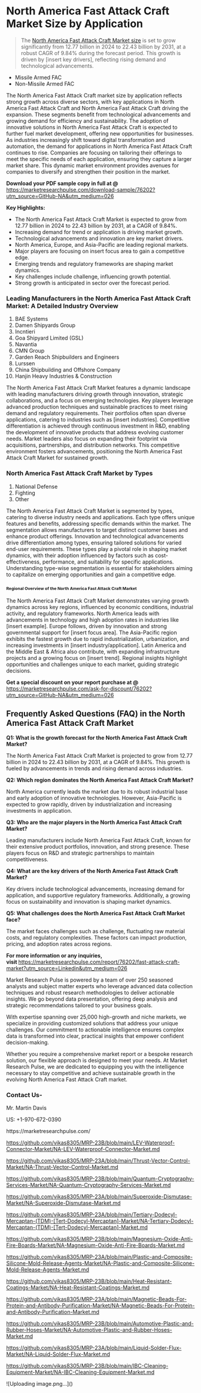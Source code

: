 <h1>North America Fast Attack Craft Market&nbsp;Size by Application</h1><blockquote><p>The <a href="https://marketresearchpulse.com/download-sample/76202?utm_source=GitHub-NA&amp;utm_medium=026">North America Fast Attack Craft Market size</a> is set to grow significantly from 12.77 billion in 2024 to 22.43 billion by 2031, at a robust CAGR of 9.84% during the forecast period. This growth is driven by [insert key drivers], reflecting rising demand and technological advancements.</p></blockquote><ul><li>Missile Armed FAC<li> Non-Missile Armed FAC</li></ul><p>The North America Fast Attack Craft market size by application reflects strong growth across diverse sectors, with key applications in North America Fast Attack Craft and North America Fast Attack Craft driving the expansion. These segments benefit from technological advancements and growing demand for efficiency and sustainability. The adoption of innovative solutions in North America Fast Attack Craft is expected to further fuel market development, offering new opportunities for businesses. As industries increasingly shift toward digital transformation and automation, the demand for applications in North America Fast Attack Craft continues to rise. Companies are focusing on tailoring their offerings to meet the specific needs of each application, ensuring they capture a larger market share. This dynamic market environment provides avenues for companies to diversify and strengthen their position in the market.</p><p><strong>Download your PDF sample copy in full at @ </strong><a href="https://marketresearchpulse.com/download-sample/76202?utm_source=GitHub-NA&amp;utm_medium=026">https://marketresearchpulse.com/download-sample/76202?utm_source=GitHub-NA&amp;utm_medium=026</a></p><p><strong>Key Highlights: </strong></p><ul><li>The North America Fast Attack Craft Market is expected to grow from 12.77 billion in 2024 to 22.43 billion by 2031, at a CAGR of 9.84%.</li><li>Increasing demand for trend or application is driving market growth.</li><li>Technological advancements and innovation are key market drivers.</li><li>North America, Europe, and Asia-Pacific are leading regional markets.</li><li>Major players are focusing on insert focus area to gain a competitive edge.</li><li>Emerging trends and regulatory frameworks are shaping market dynamics.</li><li>Key challenges include challenge, influencing growth potential.</li><li>Strong growth is anticipated in sector over the forecast period.</li></ul><h3>Leading Manufacturers in the North America Fast Attack Craft Market: A Detailed Industry Overview</h3><ol><li>BAE Systems</li><li>Damen Shipyards Group</li><li>Incntieri</li><li>Goa Shipyard Limited (GSL)</li><li>Navantia</li><li>CMN Group</li><li>Garden Reach Shipbuilders and Engineers</li><li>Lurssen</li><li>China Shipbuilding and Offshore Company</li><li>Hanjin Heavy Industries & Construction</li></ol><div class="flex max-w-full flex-col flex-grow"><div class="min-h-8 text-message flex w-full flex-col items-end gap-2 whitespace-normal break-words [.text-message+&amp;]:mt-5" dir="auto" data-message-author-role="assistant" data-message-id="fd8432e4-4910-450d-b182-61b7bfb0a01f" data-message-model-slug="gpt-4o"><div class="flex w-full flex-col gap-1 empty:hidden first:pt-[3px]"><div class="markdown prose w-full break-words dark:prose-invert light"><p>The North America Fast Attack Craft Market features a dynamic landscape with leading manufacturers driving growth through innovation, strategic collaborations, and a focus on emerging technologies. Key players leverage advanced production techniques and sustainable practices to meet rising demand and regulatory requirements. Their portfolios often span diverse applications, catering to industries such as [insert industries]. Competitive differentiation is achieved through continuous investment in R&amp;D, enabling the development of innovative products that address evolving customer needs. Market leaders also focus on expanding their footprint via acquisitions, partnerships, and distribution networks. This competitive environment fosters advancements, positioning the North America Fast Attack Craft Market for sustained growth.</p></div></div></div></div><h3>North America Fast Attack Craft Market by Types</h3><ol><li>National Defense<li> Fighting<li> Other</li></ol><div class="flex max-w-full flex-col flex-grow"><div class="min-h-8 text-message flex w-full flex-col items-end gap-2 whitespace-normal break-words [.text-message+&amp;]:mt-5" dir="auto" data-message-author-role="assistant" data-message-id="084470be-0bb7-4664-bddf-5156b4f41249" data-message-model-slug="gpt-4o-mini"><div class="flex w-full flex-col gap-1 empty:hidden first:pt-[3px]"><div class="markdown prose w-full break-words dark:prose-invert light"><p>The North America Fast Attack Craft Market is segmented by types, catering to diverse industry needs and applications. Each type offers unique features and benefits, addressing specific demands within the market. The segmentation allows manufacturers to target distinct customer bases and enhance product offerings. Innovation and technological advancements drive differentiation among types, ensuring tailored solutions for varied end-user requirements. These types play a pivotal role in shaping market dynamics, with their adoption influenced by factors such as cost-effectiveness, performance, and suitability for specific applications. Understanding type-wise segmentation is essential for stakeholders aiming to capitalize on emerging opportunities and gain a competitive edge.</p></div></div></div></div><h3><span style="font-size: 11px;">Regional Overview of the North America Fast Attack Craft Market</span></h3><div class="flex max-w-full flex-col flex-grow"><div class="min-h-8 text-message flex w-full flex-col items-end gap-2 whitespace-normal break-words [.text-message+&amp;]:mt-5" dir="auto" data-message-author-role="assistant" data-message-id="e9038762-ce64-4e30-91c9-9bd413514231" data-message-model-slug="gpt-4o-mini"><div class="flex w-full flex-col gap-1 empty:hidden first:pt-[3px]"><div class="markdown prose w-full break-words dark:prose-invert light"><p>The North America Fast Attack Craft Market demonstrates varying growth dynamics across key regions, influenced by economic conditions, industrial activity, and regulatory frameworks. North America leads with advancements in technology and high adoption rates in industries like [insert example]. Europe follows, driven by innovation and strong governmental support for [insert focus area]. The Asia-Pacific region exhibits the fastest growth due to rapid industrialization, urbanization, and increasing investments in [insert industry/application]. Latin America and the Middle East &amp; Africa also contribute, with expanding infrastructure projects and a growing focus on [insert trend]. Regional insights highlight opportunities and challenges unique to each market, guiding strategic decisions.</p></div></div></div></div><p><strong>Get a special discount on your report purchase at @ </strong><a href="https://marketresearchpulse.com/ask-for-discount/76202?utm_source=GitHub-NA&amp;utm_medium=026">https://marketresearchpulse.com/ask-for-discount/76202?utm_source=GitHub-NA&amp;utm_medium=026</a></p><h2>Frequently Asked Questions (FAQ) in the North America Fast Attack Craft Market</h2><p><strong>Q1: What is the growth forecast for the North America Fast Attack Craft Market?</strong></p><p>The North America Fast Attack Craft Market is projected to grow from 12.77 billion in 2024 to 22.43 billion by 2031, at a CAGR of 9.84%. This growth is fueled by advancements in trends and rising demand across industries.</p><p><strong>Q2: Which region dominates the North America Fast Attack Craft Market?</strong></p><p>North America currently leads the market due to its robust industrial base and early adoption of innovative technologies. However, Asia-Pacific is expected to grow rapidly, driven by industrialization and increasing investments in application.</p><p><strong>Q3: Who are the major players in the North America Fast Attack Craft Market?</strong></p><p>Leading manufacturers include North America Fast Attack Craft, known for their extensive product portfolios, innovation, and strong presence. These players focus on R&amp;D and strategic partnerships to maintain competitiveness.</p><p><strong>Q4: What are the key drivers of the North America Fast Attack Craft Market?</strong></p><p>Key drivers include technological advancements, increasing demand for application, and supportive regulatory frameworks. Additionally, a growing focus on sustainability and innovation is shaping market dynamics.</p><p><strong>Q5: What challenges does the North America Fast Attack Craft Market face?</strong></p><p>The market faces challenges such as challenge, fluctuating raw material costs, and regulatory complexities. These factors can impact production, pricing, and adoption rates across regions.</p><p><strong>For more information or any inquiries, visit&nbsp;</strong><a href="https://marketresearchpulse.com/report/76202/fast-attack-craft-market?utm_source=Linkedin&utm_medium=026">https://marketresearchpulse.com/report/76202/fast-attack-craft-market?utm_source=Linkedin&utm_medium=026</a></p><p>Market Research Pulse is powered by a team of over 250 seasoned analysts and subject matter experts who leverage advanced data collection techniques and robust research methodologies to deliver actionable insights. We go beyond data presentation, offering deep analysis and strategic recommendations tailored to your business goals.</p><p>With expertise spanning over 25,000 high-growth and niche markets, we specialize in providing customized solutions that address your unique challenges. Our commitment to actionable intelligence ensures complex data is transformed into clear, practical insights that empower confident decision-making.</p><p>Whether you require a comprehensive market report or a bespoke research solution, our flexible approach is designed to meet your needs. At Market Research Pulse, we are dedicated to equipping you with the intelligence necessary to stay competitive and achieve sustainable growth in the evolving North America Fast Attack Craft market.</p><h3><strong>Contact Us-</strong></h3><p>Mr. Martin Davis</p><p>US: +1-970-672-0390</p><p>https://marketresearchpulse.com/</p><p><a href="https://github.com/vikas8305/MRP-23B/blob/main/LEV-Waterproof-Connector-Market/NA-LEV-Waterproof-Connector-Market.md">https://github.com/vikas8305/MRP-23B/blob/main/LEV-Waterproof-Connector-Market/NA-LEV-Waterproof-Connector-Market.md</a></p><p><a href="https://github.com/vikas8305/MRP-23A/blob/main/Thrust-Vector-Control-Market/NA-Thrust-Vector-Control-Market.md">https://github.com/vikas8305/MRP-23A/blob/main/Thrust-Vector-Control-Market/NA-Thrust-Vector-Control-Market.md</a></p><p><a href="https://github.com/vikas8305/MRP-23B/blob/main/Quantum-Cryptography-Services-Market/NA-Quantum-Cryptography-Services-Market.md">https://github.com/vikas8305/MRP-23B/blob/main/Quantum-Cryptography-Services-Market/NA-Quantum-Cryptography-Services-Market.md</a></p><p><a href="https://github.com/vikas8305/MRP-23A/blob/main/Superoxide-Dismutase-Market/NA-Superoxide-Dismutase-Market.md">https://github.com/vikas8305/MRP-23A/blob/main/Superoxide-Dismutase-Market/NA-Superoxide-Dismutase-Market.md</a></p><p><a href="https://github.com/vikas8305/MRP-23A/blob/main/Tertiary-Dodecyl-Mercaptan-(TDM)-[Tert-Dodecyl-Mercaptan]-Market/NA-Tertiary-Dodecyl-Mercaptan-(TDM)-[Tert-Dodecyl-Mercaptan]-Market.md">https://github.com/vikas8305/MRP-23A/blob/main/Tertiary-Dodecyl-Mercaptan-(TDM)-[Tert-Dodecyl-Mercaptan]-Market/NA-Tertiary-Dodecyl-Mercaptan-(TDM)-[Tert-Dodecyl-Mercaptan]-Market.md</a></p><p><a href="https://github.com/vikas8305/MRP-23B/blob/main/Magnesium-Oxide-Anti-Fire-Boards-Market/NA-Magnesium-Oxide-Anti-Fire-Boards-Market.md">https://github.com/vikas8305/MRP-23B/blob/main/Magnesium-Oxide-Anti-Fire-Boards-Market/NA-Magnesium-Oxide-Anti-Fire-Boards-Market.md</a></p><p><a href="https://github.com/vikas8305/MRP-23A/blob/main/Plastic-and-Composite-Silicone-Mold-Release-Agents-Market/NA-Plastic-and-Composite-Silicone-Mold-Release-Agents-Market.md">https://github.com/vikas8305/MRP-23A/blob/main/Plastic-and-Composite-Silicone-Mold-Release-Agents-Market/NA-Plastic-and-Composite-Silicone-Mold-Release-Agents-Market.md</a></p><p><a href="https://github.com/vikas8305/MRP-23B/blob/main/Heat-Resistant-Coatings-Market/NA-Heat-Resistant-Coatings-Market.md">https://github.com/vikas8305/MRP-23B/blob/main/Heat-Resistant-Coatings-Market/NA-Heat-Resistant-Coatings-Market.md</a></p><p><a href="https://github.com/vikas8305/MRP-23A/blob/main/Magnetic-Beads-For-Protein-and-Antibody-Purification-Market/NA-Magnetic-Beads-For-Protein-and-Antibody-Purification-Market.md">https://github.com/vikas8305/MRP-23A/blob/main/Magnetic-Beads-For-Protein-and-Antibody-Purification-Market/NA-Magnetic-Beads-For-Protein-and-Antibody-Purification-Market.md</a></p><p><a href="https://github.com/vikas8305/MRP-23B/blob/main/Automotive-Plastic-and-Rubber-Hoses-Market/NA-Automotive-Plastic-and-Rubber-Hoses-Market.md">https://github.com/vikas8305/MRP-23B/blob/main/Automotive-Plastic-and-Rubber-Hoses-Market/NA-Automotive-Plastic-and-Rubber-Hoses-Market.md</a></p><p><a href="https://github.com/vikas8305/MRP-23A/blob/main/Liquid-Solder-Flux-Market/NA-Liquid-Solder-Flux-Market.md">https://github.com/vikas8305/MRP-23A/blob/main/Liquid-Solder-Flux-Market/NA-Liquid-Solder-Flux-Market.md</a></p><p><a href="https://github.com/vikas8305/MRP-23B/blob/main/IBC-Cleaning-Equipment-Market/NA-IBC-Cleaning-Equipment-Market.md">https://github.com/vikas8305/MRP-23B/blob/main/IBC-Cleaning-Equipment-Market/NA-IBC-Cleaning-Equipment-Market.md</a></p>
![Uploading image.png…]()

